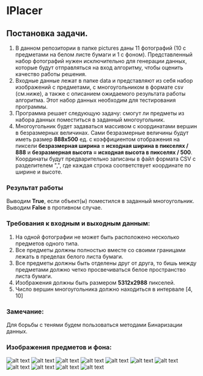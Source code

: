 # IPlacer

## Постановка задачи.
1. В данном репозитории в папке pictures даны 11 фотографий (10 с предметами на белом листе бумаги и 1 с фоном). Представленный набор фотографий нужен исключительно для генерации данных, которые будут отправляться на вход алгоритму, чтобы оценить качество работы решения.
2. Входные данные лежат в папке data и представляют из себя набор изображений с предметами, с многоугольником в формате csv (см.ниже), а также с описанием ожидаемого результата работы алгоритма. Этот набор данных необходим для тестирования программы.
3. Программа решает следующую задачу: смогут ли предметы из набора данных поместиться в заданный многоугольник.
4. Многоугольник будет задаваться массивом с координатами вершин в безразмерных величинах. Сами безразмерные величины будут иметь размер **888x500** ед. с коэффициентом отображения на пиксели **безразмерная ширина = исходная ширина в пикселях / 888** и **безразмерная высота = исходная высота в пикселях / 500**. Координаты будут предварительно записаны в файл формата CSV с разделителем ",", где каждая строка соответствует координате по ширине и высоте.

### Результат работы
Выводим **True**, если объект(ы) поместился в заданный многоугольник. Выводим **False** в противном случае.

### Требования к входным и выходным данным:
1. На одной фотографии не может быть расположено несколько предметов одного типа.
2. Все предметы должны полностью вместе со своими границами лежать в пределах белого листа бумаги.
3. Все предметы должны быть отделены друг от друга, то бишь между предметами должно четко просвечиваться белое пространство листа бумаги.
4. Изображения должны быть размером **5312x2988** пикселей.
5. Число вершин многоугольника должно находиться в интервале [4, 10]

### Замечание:
Для борьбы с тенями будем пользоваться методами Бинаризации данных.

### Изображения предметов и фона:
![alt text](https://github.com/AvitusCode/IPlacer/tree/develop/pictures/p1.jpg)
![alt text](https://github.com/AvitusCode/IPlacer/tree/develop/pictures/p2.jpg)
![alt text](https://github.com/AvitusCode/IPlacer/tree/develop/pictures/p3.jpg)
![alt text](https://github.com/AvitusCode/IPlacer/tree/develop/pictures/p4.jpg)
![alt text](https://github.com/AvitusCode/IPlacer/tree/develop/pictures/p5.jpg)
![alt text](https://github.com/AvitusCode/IPlacer/tree/develop/pictures/p6.jpg)
![alt text](https://github.com/AvitusCode/IPlacer/tree/develop/pictures/p7.jpg)
![alt text](https://github.com/AvitusCode/IPlacer/tree/develop/pictures/p8.jpg)
![alt text](https://github.com/AvitusCode/IPlacer/tree/develop/pictures/p9.jpg)
![alt text](https://github.com/AvitusCode/IPlacer/tree/develop/pictures/p10.jpg)
![alt text](https://github.com/AvitusCode/IPlacer/tree/develop/pictures/p11.jpg)

